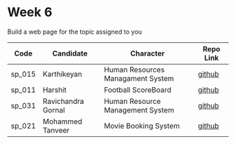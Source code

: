 # Week 6
Build a web page for the topic assigned to you

| Code | Candidate | Character| Repo Link |
| --------- | --------- | ---- | --- |
| sp_015 | Karthikeyan | Human Resources Managament System | [github](https://github.com/karthikeyanranasthala/masai-week-6) |
| sp_011 | Harshit | Football ScoreBoard | [github](https://github.com/harshit860/masai-week-6) |
| sp_031 | Ravichandra Gornal | Human Resource Management System | [github](https://github.com/ravigornal/masai-week-6) |
| sp_021 | Mohammed Tanveer | Movie Booking System | [github](https://github.com/tanveer86/masai-week-6) |

